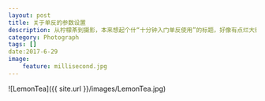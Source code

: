 ```yaml
---
layout: post
title: 关于单反的参数设置
description: 从柠檬茶到摄影，本来想起个什“十分钟入门单反使用”的标题，好像有点烂大街......唉算了反正差不多就是这意思,虽然是菜鸡写的教程，但是保证相当易懂。
category: Photograph
tags: []
date:2017-6-29
image: 
    feature: millisecond.jpg
---
```

![LemonTea]({{ site.url }}/images/LemonTea.jpg)
